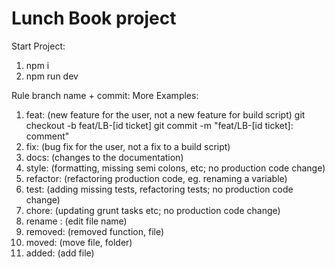 # Lunch Book project
Start Project:
1. npm i
2. npm run dev

Rule branch name + commit: 
More Examples:
  1. feat: (new feature for the user, not a new feature for build script)    git checkout -b feat/LB-[id ticket]      git commit -m "feat/LB-[id ticket]: comment"
  2. fix: (bug fix for the user, not a fix to a build script)
  3. docs: (changes to the documentation)
  4. style: (formatting, missing semi colons, etc; no production code change)
  5. refactor: (refactoring production code, eg. renaming a variable)
  6. test: (adding missing tests, refactoring tests; no production code change)
  7. chore: (updating grunt tasks etc; no production code change)
  8. rename : (edit file name)
  9. removed: (removed function, file)
  10. moved: (move file, folder)
  11. added: (add file)
